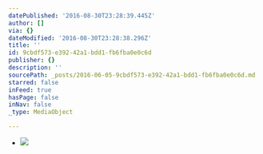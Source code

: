 ```yaml
---
datePublished: '2016-08-30T23:28:39.445Z'
author: []
via: {}
dateModified: '2016-08-30T23:28:38.296Z'
title: ''
id: 9cbdf573-e392-42a1-bdd1-fb6fba0e0c6d
publisher: {}
description: ''
sourcePath: _posts/2016-06-05-9cbdf573-e392-42a1-bdd1-fb6fba0e0c6d.md
starred: false
inFeed: true
hasPage: false
inNav: false
_type: MediaObject

---
```

* ![](https://s3-us-west-2.amazonaws.com/the-grid-img/p/9e2900cb902f5adcbf9d006739a5591e692ca834.jpg)